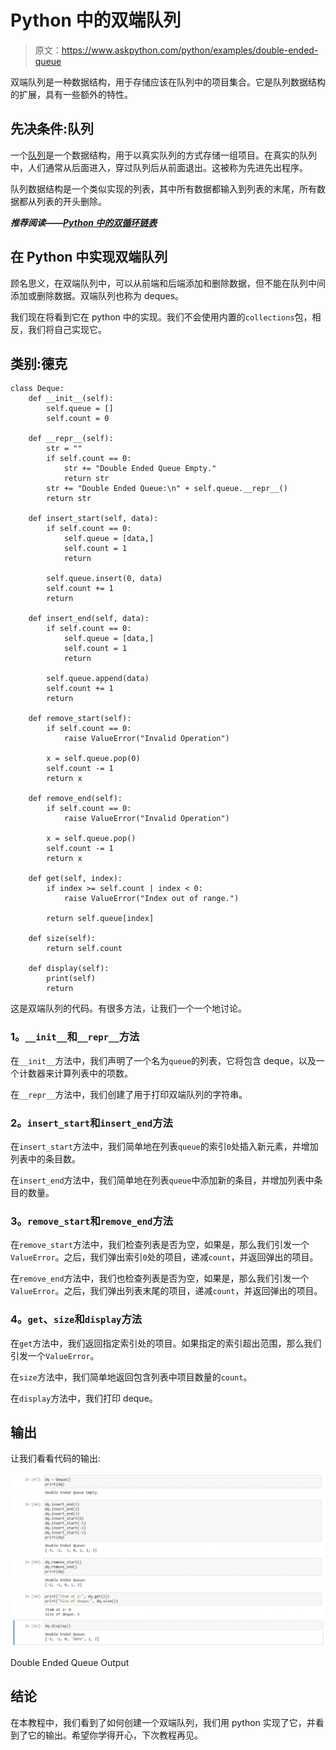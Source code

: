 # Python 中的双端队列

> 原文：<https://www.askpython.com/python/examples/double-ended-queue>

双端队列是一种数据结构，用于存储应该在队列中的项目集合。它是队列数据结构的扩展，具有一些额外的特性。

## 先决条件:队列

一个[队列](https://www.askpython.com/python-modules/python-queue)是一个数据结构，用于以真实队列的方式存储一组项目。在真实的队列中，人们通常从后面进入，穿过队列后从前面退出。这被称为先进先出程序。

队列数据结构是一个类似实现的列表，其中所有数据都输入到列表的末尾，所有数据都从列表的开头删除。

***推荐阅读——[Python 中的双循环链表](https://www.askpython.com/python/examples/doubly-circular-linked-list)***

## 在 Python 中实现双端队列

顾名思义，在双端队列中，可以从前端和后端添加和删除数据，但不能在队列中间添加或删除数据。双端队列也称为 deques。

我们现在将看到它在 python 中的实现。我们不会使用内置的`collections`包，相反，我们将自己实现它。

## 类别:德克

```
class Deque:
    def __init__(self):
        self.queue = []
        self.count = 0

    def __repr__(self):
        str = ""
        if self.count == 0:
            str += "Double Ended Queue Empty."
            return str
        str += "Double Ended Queue:\n" + self.queue.__repr__()
        return str

    def insert_start(self, data):
        if self.count == 0:
            self.queue = [data,]
            self.count = 1
            return

        self.queue.insert(0, data)
        self.count += 1
        return

    def insert_end(self, data):
        if self.count == 0:
            self.queue = [data,]
            self.count = 1
            return

        self.queue.append(data)
        self.count += 1
        return

    def remove_start(self):
        if self.count == 0:
            raise ValueError("Invalid Operation")

        x = self.queue.pop(0)
        self.count -= 1
        return x

    def remove_end(self):
        if self.count == 0:
            raise ValueError("Invalid Operation")

        x = self.queue.pop()
        self.count -= 1
        return x

    def get(self, index):
        if index >= self.count | index < 0:
            raise ValueError("Index out of range.")

        return self.queue[index]

    def size(self):
        return self.count

    def display(self):
        print(self)
        return

```

这是双端队列的代码。有很多方法，让我们一个一个地讨论。

### 1。`__init__`和`__repr__`方法

在`__init__`方法中，我们声明了一个名为`queue`的列表，它将包含 deque，以及一个计数器来计算列表中的项数。

在`__repr__`方法中，我们创建了用于打印双端队列的字符串。

### 2。`insert_start`和`insert_end`方法

在`insert_start`方法中，我们简单地在列表`queue`的索引`0`处插入新元素，并增加列表中的条目数。

在`insert_end`方法中，我们简单地在列表`queue`中添加新的条目，并增加列表中条目的数量。

### 3。`remove_start`和`remove_end`方法

在`remove_start`方法中，我们检查列表是否为空，如果是，那么我们引发一个`ValueError`。之后，我们弹出索引`0`处的项目，递减`count`，并返回弹出的项目。

在`remove_end`方法中，我们也检查列表是否为空，如果是，那么我们引发一个`ValueError`。之后，我们弹出列表末尾的项目，递减`count`，并返回弹出的项目。

### 4。`get`、`size`和`display`方法

在`get`方法中，我们返回指定索引处的项目。如果指定的索引超出范围，那么我们引发一个`ValueError`。

在`size`方法中，我们简单地返回包含列表中项目数量的`count`。

在`display`方法中，我们打印 deque。

## 输出

让我们看看代码的输出:

![Double-Ended Queue  Example](img/48b2fc0724dcadca76d11b989bef7b8b.png)

Double Ended Queue Output

## 结论

在本教程中，我们看到了如何创建一个双端队列，我们用 python 实现了它，并看到了它的输出。希望你学得开心，下次教程再见。